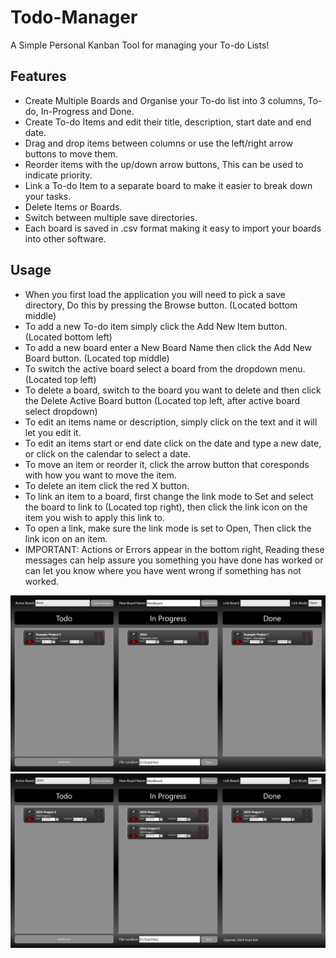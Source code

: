 # Todo-Manager
 A Simple Personal Kanban Tool for managing your To-do Lists!

## Features
- Create Multiple Boards and Organise your To-do list into 3 columns, To-do, In-Progress and Done.
- Create To-do Items and edit their title, description, start date and end date.
- Drag and drop items between columns or use the left/right arrow buttons to move them.
- Reorder items with the up/down arrow buttons, This can be used to indicate priority.
- Link a To-do Item to a separate board to make it easier to break down your tasks.
- Delete Items or Boards.
- Switch between multiple save directories.
- Each board is saved in .csv format making it easy to import your boards into other software.

## Usage
- When you first load the application you will need to pick a save directory, Do this by pressing the Browse button. (Located bottom middle)
- To add a new To-do item simply click the Add New Item button. (Located bottom left)
- To add a new board enter a New Board Name then click the Add New Board button. (Located top middle)
- To switch the active board select a board from the dropdown menu. (Located top left)
- To delete a board, switch to the board you want to delete and then click the Delete Active Board button (Located top left, after active board select dropdown)
- To edit an items name or description, simply click on the text and it will let you edit it.
- To edit an items start or end date click on the date and type a new date, or click on the calendar to select a date.
- To move an item or reorder it, click the arrow button that coresponds with how you want to move the item.
- To delete an item click the red X button.
- To link an item to a board, first change the link mode to Set and select the board to link to (Located top right), then click the link icon on the item you wish to apply this link to.
- To open a link, make sure the link mode is set to Open, Then click the link icon on an item.
- IMPORTANT: Actions or Errors appear in the bottom right, Reading these messages can help assure you something you have done has worked or can let you know where you have went wrong if something has not worked.

![Root Board Example](Images/RootBoardExample.png)
![Sub Board Example](Images/2024BoardExample.png)